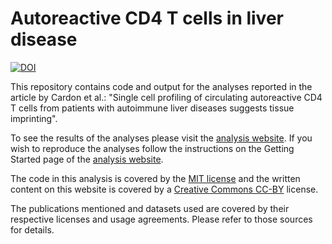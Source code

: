 # Autoreactive CD4 T cells in liver disease

[![DOI](https://zenodo.org/badge/DOI/10.5281/zenodo.14516943.svg)](https://zenodo.org/records/14516943)

This repository contains code and output for the analyses reported in the article by Cardon et al.: "Single cell profiling of circulating autoreactive CD4 T cells from patients with autoimmune liver diseases suggests tissue imprinting". 

To see the results of the analyses please visit the [analysis website][website].
If you wish to reproduce the analyses follow the instructions on the Getting
Started page of the [analysis website][website].

The code in this analysis is covered by the [MIT license][mit] and the written
content on this website is covered by a [Creative Commons CC-BY][cc] license.

The publications mentioned and datasets used are covered by their respective 
licenses and usage agreements. Please refer to those sources for details.

[website]: https://chuang1118.github.io/distal.github.io/DISTAL/ "Analysis website"
[mit]: https://choosealicense.com/licenses/mit/ "MIT License"
[cc]: https://creativecommons.org/licenses/by/4.0/ "CC-BY License"
